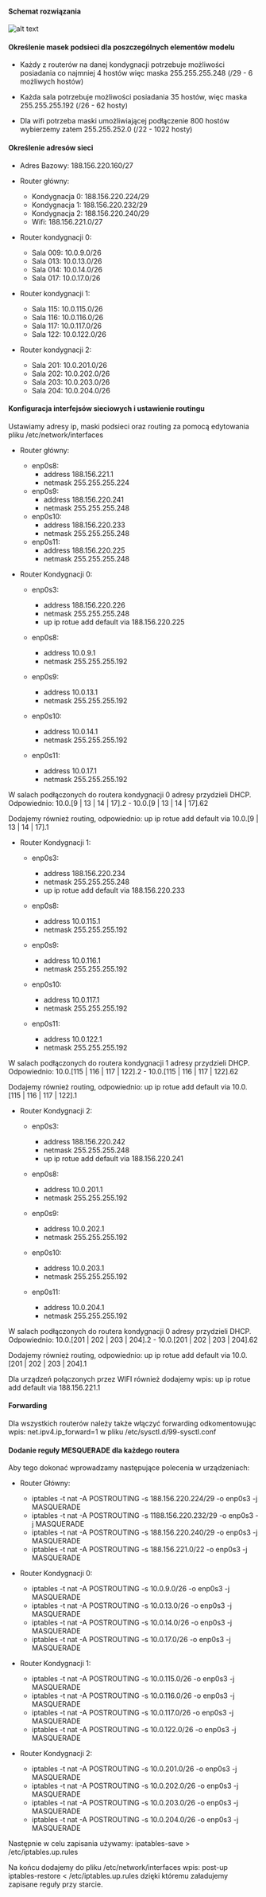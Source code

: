 #### Schemat rozwiązania
![alt text](https://github.com/Novachi/Sieci-Komputerowe/blob/master/zadanie-2/zadanie-2_diagram.png "Rysunek")

#### Określenie masek podsieci dla poszczególnych elementów modelu
* Każdy z routerów na danej kondygnacji potrzebuje możliwości posiadania co najmniej 4 hostów więc maska 255.255.255.248 (/29 - 6 możliwych hostów)

* Każda sala potrzebuje możliwości posiadania 35 hostów, więc maska 255.255.255.192 (/26 - 62 hosty)

* Dla wifi potrzeba maski umożliwiającej podłączenie 800 hostów wybierzemy zatem 255.255.252.0 (/22 - 1022 hosty)

#### Określenie adresów sieci

* Adres Bazowy: 188.156.220.160/27

* Router główny:
  * Kondygnacja 0: 188.156.220.224/29
  * Kondygnacja 1: 188.156.220.232/29
  * Kondygnacja 2: 188.156.220.240/29
  * Wifi: 188.156.221.0/27

* Router kondygnacji 0:
  * Sala 009: 10.0.9.0/26
  * Sala 013: 10.0.13.0/26
  * Sala 014: 10.0.14.0/26
  * Sala 017: 10.0.17.0/26
  
* Router kondygnacji 1:
  * Sala 115: 10.0.115.0/26
  * Sala 116: 10.0.116.0/26
  * Sala 117: 10.0.117.0/26
  * Sala 122: 10.0.122.0/26
  
* Router kondygnacji 2:
  * Sala 201: 10.0.201.0/26
  * Sala 202: 10.0.202.0/26
  * Sala 203: 10.0.203.0/26
  * Sala 204: 10.0.204.0/26
  
#### Konfiguracja interfejsów sieciowych i ustawienie routingu
Ustawiamy adresy ip, maski podsieci oraz routing za pomocą edytowania pliku /etc/network/interfaces
* Router główny:
  * enp0s8: 
    * address 188.156.221.1
    * netmask 255.255.255.224
  * enp0s9: 
    * address 188.156.220.241
    * netmask 255.255.255.248
  * enp0s10: 
    * address 188.156.220.233
    * netmask 255.255.255.248
  * enp0s11: 
    * address 188.156.220.225
    * netmask 255.255.255.248
    

* Router Kondygnacji 0:
  * enp0s3: 
    * address 188.156.220.226
    * netmask 255.255.255.248
    * up ip rotue add default via 188.156.220.225
  * enp0s8: 
    * address 10.0.9.1
    * netmask 255.255.255.192
  * enp0s9: 
    * address 10.0.13.1
    * netmask 255.255.255.192
  * enp0s10: 
    * address 10.0.14.1
    * netmask 255.255.255.192

  * enp0s11: 
    * address 10.0.17.1
    * netmask 255.255.255.192
 
W salach podłączonych do routera kondygnacji 0 adresy przydzieli DHCP. Odpowiednio: 10.0.[9 | 13 | 14 | 17].2 - 10.0.[9 | 13 | 14 | 17].62
 
Dodajemy również routing, odpowiednio: up ip rotue add default via 10.0.[9 | 13 | 14 | 17].1
 
* Router Kondygnacji 1:
  * enp0s3:
    * address 188.156.220.234
    * netmask 255.255.255.248
    * up ip rotue add default via 188.156.220.233
  * enp0s8: 
    * address 10.0.115.1
    * netmask 255.255.255.192
  * enp0s9: 
    * address 10.0.116.1
    * netmask 255.255.255.192

  * enp0s10: 
    * address 10.0.117.1
    * netmask 255.255.255.192

  * enp0s11: 
    * address 10.0.122.1
    * netmask 255.255.255.192

W salach podłączonych do routera kondygnacji 1 adresy przydzieli DHCP. Odpowiednio: 10.0.[115 | 116 | 117 | 122].2 - 10.0.[115 | 116 | 117 | 122].62
 
Dodajemy również routing, odpowiednio: up ip rotue add default via 10.0.[115 | 116 | 117 | 122].1

* Router Kondygnacji 2:
  * enp0s3:
    * address 188.156.220.242
    * netmask 255.255.255.248
    * up ip rotue add default via 188.156.220.241
  * enp0s8: 
    * address 10.0.201.1
    * netmask 255.255.255.192
  * enp0s9: 
    * address 10.0.202.1
    * netmask 255.255.255.192

  * enp0s10: 
    * address 10.0.203.1
    * netmask 255.255.255.192

  * enp0s11: 
    * address 10.0.204.1
    * netmask 255.255.255.192

W salach podłączonych do routera kondygnacji 0 adresy przydzieli DHCP. Odpowiednio: 10.0.[201 | 202 | 203 | 204].2 - 10.0.[201 | 202 | 203 | 204].62
 
 Dodajemy również routing, odpowiednio: up ip rotue add default via 10.0.[201 | 202 | 203 | 204].1
 
 Dla urządzeń połączonych przez WIFI również dodajemy wpis: up ip rotue add default via 188.156.221.1
 
#### Forwarding
 Dla wszystkich routerów należy także włączyć forwarding odkomentowując wpis: net.ipv4.ip_forward=1 w pliku /etc/sysctl.d/99-sysctl.conf
 
#### Dodanie reguły MESQUERADE dla każdego routera
Aby tego dokonać wprowadzamy następujące polecenia w urządzeniach:
* Router Główny:
  * iptables -t nat -A POSTROUTING -s 188.156.220.224/29 -o enp0s3 -j MASQUERADE
  * iptables -t nat -A POSTROUTING -s 1188.156.220.232/29 -o enp0s3 -j MASQUERADE
  * iptables -t nat -A POSTROUTING -s 188.156.220.240/29 -o enp0s3 -j MASQUERADE
  * iptables -t nat -A POSTROUTING -s 188.156.221.0/22 -o enp0s3 -j MASQUERADE
* Router Kondygnacji 0:
  * iptables -t nat -A POSTROUTING -s 10.0.9.0/26 -o enp0s3 -j MASQUERADE
  * iptables -t nat -A POSTROUTING -s 10.0.13.0/26 -o enp0s3 -j MASQUERADE
  * iptables -t nat -A POSTROUTING -s 10.0.14.0/26 -o enp0s3 -j MASQUERADE
  * iptables -t nat -A POSTROUTING -s 10.0.17.0/26 -o enp0s3 -j MASQUERADE
                                 
* Router Kondygnacji 1:
  * iptables -t nat -A POSTROUTING -s 10.0.115.0/26 -o enp0s3 -j MASQUERADE
  * iptables -t nat -A POSTROUTING -s 10.0.116.0/26 -o enp0s3 -j MASQUERADE
  * iptables -t nat -A POSTROUTING -s 10.0.117.0/26 -o enp0s3 -j MASQUERADE
  * iptables -t nat -A POSTROUTING -s 10.0.122.0/26 -o enp0s3 -j MASQUERADE
  
* Router Kondygnacji 2:
  * iptables -t nat -A POSTROUTING -s 10.0.201.0/26 -o enp0s3 -j MASQUERADE
  * iptables -t nat -A POSTROUTING -s 10.0.202.0/26 -o enp0s3 -j MASQUERADE
  * iptables -t nat -A POSTROUTING -s 10.0.203.0/26 -o enp0s3 -j MASQUERADE
  * iptables -t nat -A POSTROUTING -s 10.0.204.0/26 -o enp0s3 -j MASQUERADE

Następnie w celu zapisania używamy: ipatables-save > /etc/iptables.up.rules

Na końcu dodajemy do pliku /etc/network/interfaces wpis: post-up iptables-restore < /etc/iptables.up.rules dzięki któremu załadujemy zapisane reguły przy starcie.
